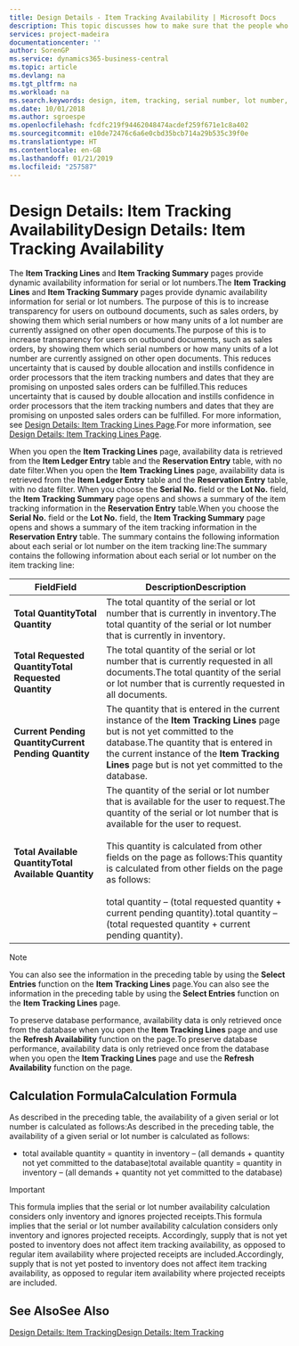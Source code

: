 ```yaml
---
title: Design Details - Item Tracking Availability | Microsoft Docs
description: This topic discusses how to make sure that the people who process orders can rely on the availability of serial or lot numbers.
services: project-madeira
documentationcenter: ''
author: SorenGP
ms.service: dynamics365-business-central
ms.topic: article
ms.devlang: na
ms.tgt_pltfrm: na
ms.workload: na
ms.search.keywords: design, item, tracking, serial number, lot number, outbound documents
ms.date: 10/01/2018
ms.author: sgroespe
ms.openlocfilehash: fcdfc219f94462048474acdef259f671e1c8a402
ms.sourcegitcommit: e10de72476c6a6e0cbd35bcb714a29b535c39f0e
ms.translationtype: HT
ms.contentlocale: en-GB
ms.lasthandoff: 01/21/2019
ms.locfileid: "257587"
---
```

# <a name="design-details-item-tracking-availability"></a><span data-ttu-id="bdb0b-103">Design Details: Item Tracking Availability</span><span class="sxs-lookup"><span data-stu-id="bdb0b-103">Design Details: Item Tracking Availability</span></span>
<span data-ttu-id="bdb0b-104">The **Item Tracking Lines** and **Item Tracking Summary** pages provide dynamic availability information for serial or lot numbers.</span><span class="sxs-lookup"><span data-stu-id="bdb0b-104">The **Item Tracking Lines** and **Item Tracking Summary** pages provide dynamic availability information for serial or lot numbers.</span></span> <span data-ttu-id="bdb0b-105">The purpose of this is to increase transparency for users on outbound documents, such as sales orders, by showing them which serial numbers or how many units of a lot number are currently assigned on other open documents.</span><span class="sxs-lookup"><span data-stu-id="bdb0b-105">The purpose of this is to increase transparency for users on outbound documents, such as sales orders, by showing them which serial numbers or how many units of a lot number are currently assigned on other open documents.</span></span> <span data-ttu-id="bdb0b-106">This reduces uncertainty that is caused by double allocation and instills confidence in order processors that the item tracking numbers and dates that they are promising on unposted sales orders can be fulfilled.</span><span class="sxs-lookup"><span data-stu-id="bdb0b-106">This reduces uncertainty that is caused by double allocation and instills confidence in order processors that the item tracking numbers and dates that they are promising on unposted sales orders can be fulfilled.</span></span> <span data-ttu-id="bdb0b-107">For more information, see [Design Details: Item Tracking Lines Page](design-details-item-tracking-lines-window.md).</span><span class="sxs-lookup"><span data-stu-id="bdb0b-107">For more information, see [Design Details: Item Tracking Lines Page](design-details-item-tracking-lines-window.md).</span></span>  

<span data-ttu-id="bdb0b-108">When you open the **Item Tracking Lines** page, availability data is retrieved from the **Item Ledger Entry** table and the **Reservation Entry** table, with no date filter.</span><span class="sxs-lookup"><span data-stu-id="bdb0b-108">When you open the **Item Tracking Lines** page, availability data is retrieved from the **Item Ledger Entry** table and the **Reservation Entry** table, with no date filter.</span></span> <span data-ttu-id="bdb0b-109">When you choose the **Serial No.** field or the **Lot No.** field, the **Item Tracking Summary** page opens and shows a summary of the item tracking information in the **Reservation Entry** table.</span><span class="sxs-lookup"><span data-stu-id="bdb0b-109">When you choose the **Serial No.** field or the **Lot No.** field, the **Item Tracking Summary** page opens and shows a summary of the item tracking information in the **Reservation Entry** table.</span></span> <span data-ttu-id="bdb0b-110">The summary contains the following information about each serial or lot number on the item tracking line:</span><span class="sxs-lookup"><span data-stu-id="bdb0b-110">The summary contains the following information about each serial or lot number on the item tracking line:</span></span>  

|<span data-ttu-id="bdb0b-111">Field</span><span class="sxs-lookup"><span data-stu-id="bdb0b-111">Field</span></span>|<span data-ttu-id="bdb0b-112">Description</span><span class="sxs-lookup"><span data-stu-id="bdb0b-112">Description</span></span>|  
|---------------------------------|---------------------------------------|  
|<span data-ttu-id="bdb0b-113">**Total Quantity**</span><span class="sxs-lookup"><span data-stu-id="bdb0b-113">**Total Quantity**</span></span>|<span data-ttu-id="bdb0b-114">The total quantity of the serial or lot number that is currently in inventory.</span><span class="sxs-lookup"><span data-stu-id="bdb0b-114">The total quantity of the serial or lot number that is currently in inventory.</span></span>|  
|<span data-ttu-id="bdb0b-115">**Total Requested Quantity**</span><span class="sxs-lookup"><span data-stu-id="bdb0b-115">**Total Requested Quantity**</span></span>|<span data-ttu-id="bdb0b-116">The total quantity of the serial or lot number that is currently requested in all documents.</span><span class="sxs-lookup"><span data-stu-id="bdb0b-116">The total quantity of the serial or lot number that is currently requested in all documents.</span></span>|  
|<span data-ttu-id="bdb0b-117">**Current Pending Quantity**</span><span class="sxs-lookup"><span data-stu-id="bdb0b-117">**Current Pending Quantity**</span></span>|<span data-ttu-id="bdb0b-118">The quantity that is entered in the current instance of the **Item Tracking Lines** page but is not yet committed to the database.</span><span class="sxs-lookup"><span data-stu-id="bdb0b-118">The quantity that is entered in the current instance of the **Item Tracking Lines** page but is not yet committed to the database.</span></span>|  
|<span data-ttu-id="bdb0b-119">**Total Available Quantity**</span><span class="sxs-lookup"><span data-stu-id="bdb0b-119">**Total Available Quantity**</span></span>|<span data-ttu-id="bdb0b-120">The quantity of the serial or lot number that is available for the user to request.</span><span class="sxs-lookup"><span data-stu-id="bdb0b-120">The quantity of the serial or lot number that is available for the user to request.</span></span><br /><br /> <span data-ttu-id="bdb0b-121">This quantity is calculated from other fields on the page as follows:</span><span class="sxs-lookup"><span data-stu-id="bdb0b-121">This quantity is calculated from other fields on the page as follows:</span></span><br /><br /> <span data-ttu-id="bdb0b-122">total quantity – (total requested quantity + current pending quantity).</span><span class="sxs-lookup"><span data-stu-id="bdb0b-122">total quantity – (total requested quantity + current pending quantity).</span></span>|  

> [!NOTE]  
>  <span data-ttu-id="bdb0b-123">You can also see the information in the preceding table by using the **Select Entries** function on the **Item Tracking Lines** page.</span><span class="sxs-lookup"><span data-stu-id="bdb0b-123">You can also see the information in the preceding table by using the **Select Entries** function on the **Item Tracking Lines** page.</span></span>  

<span data-ttu-id="bdb0b-124">To preserve database performance, availability data is only retrieved once from the database when you open the **Item Tracking Lines** page and use the **Refresh Availability** function on the page.</span><span class="sxs-lookup"><span data-stu-id="bdb0b-124">To preserve database performance, availability data is only retrieved once from the database when you open the **Item Tracking Lines** page and use the **Refresh Availability** function on the page.</span></span>  

## <a name="calculation-formula"></a><span data-ttu-id="bdb0b-125">Calculation Formula</span><span class="sxs-lookup"><span data-stu-id="bdb0b-125">Calculation Formula</span></span>  
<span data-ttu-id="bdb0b-126">As described in the preceding table, the availability of a given serial or lot number is calculated as follows:</span><span class="sxs-lookup"><span data-stu-id="bdb0b-126">As described in the preceding table, the availability of a given serial or lot number is calculated as follows:</span></span>  

* <span data-ttu-id="bdb0b-127">total available quantity = quantity in inventory – (all demands + quantity not yet committed to the database)</span><span class="sxs-lookup"><span data-stu-id="bdb0b-127">total available quantity = quantity in inventory – (all demands + quantity not yet committed to the database)</span></span>  

> [!IMPORTANT]  
>  <span data-ttu-id="bdb0b-128">This formula implies that the serial or lot number availability calculation considers only inventory and ignores projected receipts.</span><span class="sxs-lookup"><span data-stu-id="bdb0b-128">This formula implies that the serial or lot number availability calculation considers only inventory and ignores projected receipts.</span></span> <span data-ttu-id="bdb0b-129">Accordingly, supply that is not yet posted to inventory does not affect item tracking availability, as opposed to regular item availability where projected receipts are included.</span><span class="sxs-lookup"><span data-stu-id="bdb0b-129">Accordingly, supply that is not yet posted to inventory does not affect item tracking availability, as opposed to regular item availability where projected receipts are included.</span></span>  

## <a name="see-also"></a><span data-ttu-id="bdb0b-130">See Also</span><span class="sxs-lookup"><span data-stu-id="bdb0b-130">See Also</span></span>  
[<span data-ttu-id="bdb0b-131">Design Details: Item Tracking</span><span class="sxs-lookup"><span data-stu-id="bdb0b-131">Design Details: Item Tracking</span></span>](design-details-item-tracking.md)
